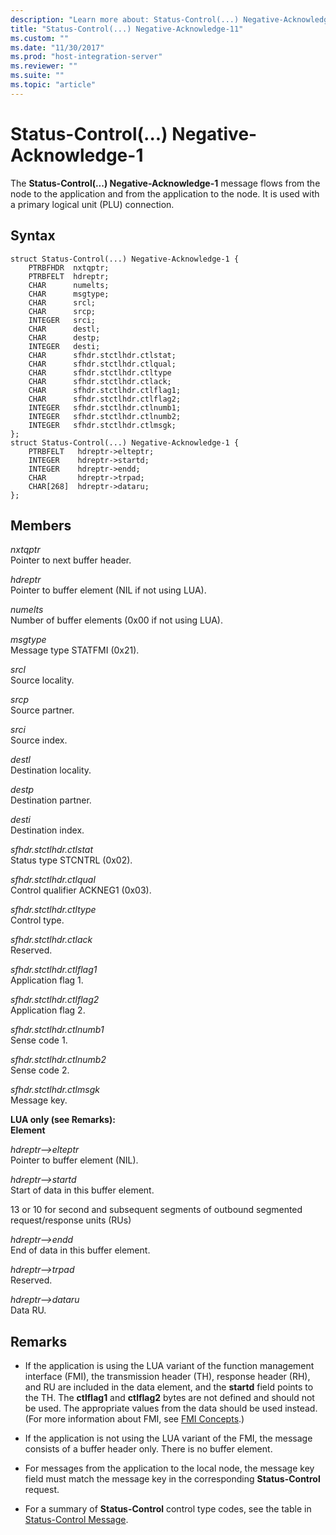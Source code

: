 ```yaml
---
description: "Learn more about: Status-Control(...) Negative-Acknowledge-1"
title: "Status-Control(...) Negative-Acknowledge-11"
ms.custom: ""
ms.date: "11/30/2017"
ms.prod: "host-integration-server"
ms.reviewer: ""
ms.suite: ""
ms.topic: "article"
---
```

# Status-Control(...) Negative-Acknowledge-1
The **Status-Control(...) Negative-Acknowledge-1** message flows from the node to the application and from the application to the node. It is used with a primary logical unit (PLU) connection.  
  
## Syntax  
  
```  
struct Status-Control(...) Negative-Acknowledge-1 {  
    PTRBFHDR  nxtqptr;  
    PTRBFELT  hdreptr;  
    CHAR      numelts;  
    CHAR      msgtype;  
    CHAR      srcl;  
    CHAR      srcp;  
    INTEGER   srci;  
    CHAR      destl;  
    CHAR      destp;  
    INTEGER   desti;  
    CHAR      sfhdr.stctlhdr.ctlstat;  
    CHAR      sfhdr.stctlhdr.ctlqual;  
    CHAR      sfhdr.stctlhdr.ctltype  
    CHAR      sfhdr.stctlhdr.ctlack;  
    CHAR      sfhdr.stctlhdr.ctlflag1;  
    CHAR      sfhdr.stctlhdr.ctlflag2;  
    INTEGER   sfhdr.stctlhdr.ctlnumb1;  
    INTEGER   sfhdr.stctlhdr.ctlnumb2;  
    INTEGER   sfhdr.stctlhdr.ctlmsgk;  
};   
struct Status-Control(...) Negative-Acknowledge-1 {  
    PTRBFELT   hdreptr->elteptr;  
    INTEGER    hdreptr->startd;  
    INTEGER    hdreptr->endd;  
    CHAR       hdreptr->trpad;  
    CHAR[268]  hdreptr->dataru;  
};   
```  
  
## Members  
 *nxtqptr*  
 Pointer to next buffer header.  
  
 *hdreptr*  
 Pointer to buffer element (NIL if not using LUA).  
  
 *numelts*  
 Number of buffer elements (0x00 if not using LUA).  
  
 *msgtype*  
 Message type STATFMI (0x21).  
  
 *srcl*  
 Source locality.  
  
 *srcp*  
 Source partner.  
  
 *srci*  
 Source index.  
  
 *destl*  
 Destination locality.  
  
 *destp*  
 Destination partner.  
  
 *desti*  
 Destination index.  
  
 *sfhdr.stctlhdr.ctlstat*  
 Status type STCNTRL (0x02).  
  
 *sfhdr.stctlhdr.ctlqual*  
 Control qualifier ACKNEG1 (0x03).  
  
 *sfhdr.stctlhdr.ctltype*  
 Control type.  
  
 *sfhdr.stctlhdr.ctlack*  
 Reserved.  
  
 *sfhdr.stctlhdr.ctlflag1*  
 Application flag 1.  
  
 *sfhdr.stctlhdr.ctlflag2*  
 Application flag 2.  
  
 *sfhdr.stctlhdr.ctlnumb1*  
 Sense code 1.  
  
 *sfhdr.stctlhdr.ctlnumb2*  
 Sense code 2.  
  
 *sfhdr.stctlhdr.ctlmsgk*  
 Message key.  
  
 **LUA only (see Remarks):**  
**Element**  
  
 *hdreptr–>elteptr*  
 Pointer to buffer element (NIL).  
  
 *hdreptr–>startd*  
 Start of data in this buffer element.  
  
 13 or 10 for second and subsequent segments of outbound segmented request/response units (RUs)  
  
 *hdreptr–>endd*  
 End of data in this buffer element.  
  
 *hdreptr–>trpad*  
 Reserved.  
  
 *hdreptr–>dataru*  
 Data RU.  
  
## Remarks  
  
-   If the application is using the LUA variant of the function management interface (FMI), the transmission header (TH), response header (RH), and RU are included in the data element, and the **startd** field points to the TH. The **ctlflag1** and **ctlflag2** bytes are not defined and should not be used. The appropriate values from the data should be used instead. (For more information about FMI, see [FMI Concepts](./fmi-concepts1.md).)  
  
-   If the application is not using the LUA variant of the FMI, the message consists of a buffer header only. There is no buffer element.  
  
-   For messages from the application to the local node, the message key field must match the message key in the corresponding **Status-Control** request.  
  
-   For a summary of **Status-Control** control type codes, see the table in [Status-Control Message](./status-control-message1.md).
